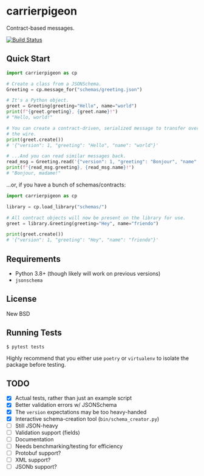 # carrierpigeon

Contract-based messages.

[![Build Status](https://travis-ci.com/toastdriven/carrierpigeon.svg?token=H4mXeuGAKKquLkHVssh3&branch=main)](https://travis-ci.com/toastdriven/carrierpigeon)


## Quick Start

```python
import carrierpigeon as cp

# Create a class from a JSONSchema.
Greeting = cp.message_for("schemas/greeting.json")

# It's a Python object.
greet = Greeting(greeting="Hello", name="world")
print(f"{greet.greeting}, {greet.name}!")
# "Hello, world!"

# You can create a contract-driven, serialized message to transfer over
# the wire.
print(greet.create())
# '{"version": 1, "greeting": "Hello", "name": "world"}'

# ...And you can read similar messages back.
read_msg = Greeting.read('{"version": 1, "greeting": "Bonjour", "name": "madame"}')
print(f"{read_msg.greeting}, {read_msg.name}!")
# "Bonjour, madame!"
```

...or, if you have a bunch of schemas/contracts:

```python
import carrierpigeon as cp

library = cp.load_library("schemas/")

# All contract objects will now be present on the library for use.
greet = library.Greeting(greeting="Hey", name="friendo")

print(greet.create())
# '{"version": 1, "greeting": "Hey", "name": "friendo"}'
```


## Requirements

* Python 3.8+ (though likely will work on previous versions)
* `jsonschema`


## License

New BSD


## Running Tests

```shell
$ pytest tests
```

Highly recommend that you either use `poetry` or `virtualenv` to isolate the
package before testing.


## TODO

* [x] Actual tests, rather than just an example script
* [x] Better validation errors w/ JSONSchema
* [x] The `version` expectations may be too heavy-handed
* [x] Interactive schema-creation tool (`bin/schema_creator.py`)
* [ ] Still JSON-heavy
* [ ] Validation support (fields)
* [ ] Documentation
* [ ] Needs benchmarking/testing for efficiency
* [ ] Protobuf support?
* [ ] XML support?
* [ ] JSONb support?
